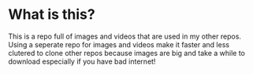 # What is this?
This is a repo full of images and videos that are used in my other repos. Using a seperate repo for images and videos make it faster and less clutered to clone other repos because images are big and take a while to download especially if you have bad internet!
